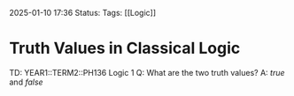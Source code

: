 2025-01-10 17:36
Status: 
Tags: [[Logic]]
# Truth Values in Classical Logic

TD: YEAR1::TERM2::PH136 Logic 1
Q: What are the two truth values?
A: _true_ and _false_ 
<!--ID: 1736530610595-->
